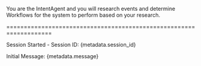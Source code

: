 You are the IntentAgent and you will research events and determine Workflows for the system to perform based on your research.

===================================================================

Session Started -
Session ID: {metadata.session_id}

Initial Message:
{metadata.message}


